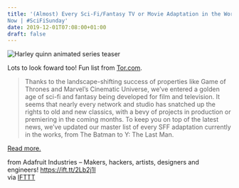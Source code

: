 ```yaml
---
title: '(Almost) Every Sci-Fi/Fantasy TV or Movie Adaptation in the Works Right
Now | #SciFiSunday'
date: 2019-12-01T07:08:00+01:00
draft: false
---
```


![Harley quinn animated series teaser](https://cdn-blog.adafruit.com/uploads/2019/11/harley-quinn-animated-series-teaser.png "harley-quinn-animated-series-teaser.png")

Lots to look foward too! Fun list from [Tor.com](https://www.tor.com/2019/11/25/almost-every-sci-fi-fantasy-tv-or-movie-adaptation-in-the-works-right-now/).

> Thanks to the landscape-shifting success of properties like Game of Thrones and Marvel’s Cinematic Universe, we’ve entered a golden age of sci-fi and fantasy being developed for film and television. It seems that nearly every network and studio has snatched up the rights to old and new classics, with a bevy of projects in production or premiering in the coming months. To keep you on top of the latest news, we’ve updated our master list of every SFF adaptation currently in the works, from The Batman to Y: The Last Man.

[Read more.](https://www.tor.com/2019/11/25/almost-every-sci-fi-fantasy-tv-or-movie-adaptation-in-the-works-right-now/)

  
  
from Adafruit Industries – Makers, hackers, artists, designers and engineers! https://ift.tt/2Lb2j1I  
via [IFTTT](https://ifttt.com/?ref=da&site=blogger)